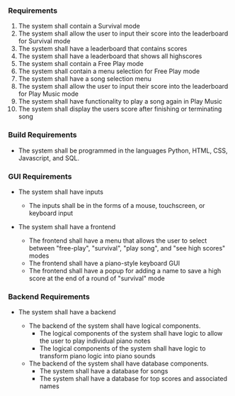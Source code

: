 ### Requirements

1. The system shall contain a Survival mode
2. The system shall allow the user to input their score into the leaderboard for Survival mode
3. The system shall have a leaderboard that contains scores
4. The system shall have a leaderboard that shows all highscores
5. The system shall contain a Free Play mode
6. The system shall contain a menu selection for Free Play mode
7. The system shall have a song selection menu
8. The system shall allow the user to input their score into the leaderboard for Play Music mode
9. The system shall have functionality to play a song again in Play Music
10. The system shall display the users score after finishing or terminating song

### Build Requirements
- The system shall be programmed in the languages Python, HTML, CSS, Javascript, and SQL.

### GUI Requirements

- The system shall have inputs

   - The inputs shall be in the forms of a mouse, touchscreen, or keyboard input

- The system shall have a frontend

   - The frontend shall have a menu that allows the user to select between "free-play", "survival", "play song", and "see high scores" modes
   - The frontend shall have a piano-style keyboard GUI
   - The frontend shall have a popup for adding a name to save a high score at the end of a round of "survival" mode


### Backend Requirements
- The system shall have a backend

   - The backend of the system shall have logical components.
      - The logical components of the system shall have logic to allow the user to play individual piano notes
      - The logical components of the system shall have logic to transform piano logic into piano sounds
   - The backend of the system shall have database components.
      - The system shall have a database for songs
      - The system shall have a database for top scores and associated names